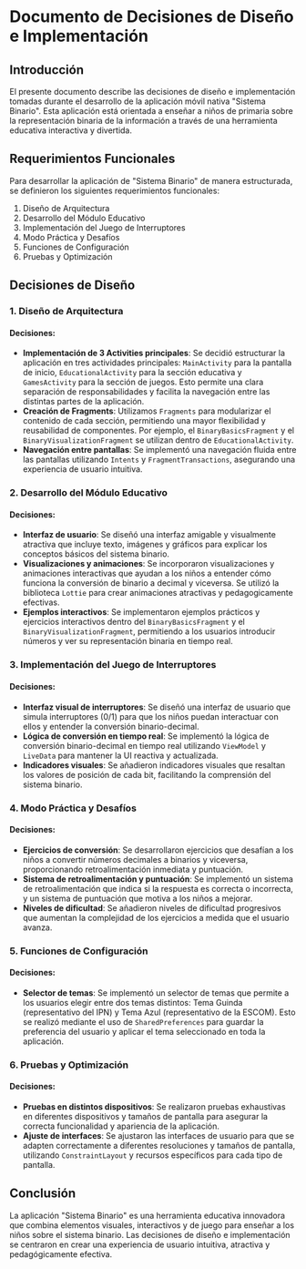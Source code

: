 # Documento de Decisiones de Diseño e Implementación

## Introducción
El presente documento describe las decisiones de diseño e implementación tomadas durante el desarrollo de la aplicación móvil nativa "Sistema Binario". Esta aplicación está orientada a enseñar a niños de primaria sobre la representación binaria de la información a través de una herramienta educativa interactiva y divertida.

## Requerimientos Funcionales
Para desarrollar la aplicación de "Sistema Binario" de manera estructurada, se definieron los siguientes requerimientos funcionales:

1. Diseño de Arquitectura
2. Desarrollo del Módulo Educativo
3. Implementación del Juego de Interruptores
4. Modo Práctica y Desafíos
5. Funciones de Configuración
6. Pruebas y Optimización

## Decisiones de Diseño

### 1. Diseño de Arquitectura
#### Decisiones:
- **Implementación de 3 Activities principales**: Se decidió estructurar la aplicación en tres actividades principales: `MainActivity` para la pantalla de inicio, `EducationalActivity` para la sección educativa y `GamesActivity` para la sección de juegos. Esto permite una clara separación de responsabilidades y facilita la navegación entre las distintas partes de la aplicación.
- **Creación de Fragments**: Utilizamos `Fragments` para modularizar el contenido de cada sección, permitiendo una mayor flexibilidad y reusabilidad de componentes. Por ejemplo, el `BinaryBasicsFragment` y el `BinaryVisualizationFragment` se utilizan dentro de `EducationalActivity`.
- **Navegación entre pantallas**: Se implementó una navegación fluida entre las pantallas utilizando `Intents` y `FragmentTransactions`, asegurando una experiencia de usuario intuitiva.

### 2. Desarrollo del Módulo Educativo
#### Decisiones:
- **Interfaz de usuario**: Se diseñó una interfaz amigable y visualmente atractiva que incluye texto, imágenes y gráficos para explicar los conceptos básicos del sistema binario.
- **Visualizaciones y animaciones**: Se incorporaron visualizaciones y animaciones interactivas que ayudan a los niños a entender cómo funciona la conversión de binario a decimal y viceversa. Se utilizó la biblioteca `Lottie` para crear animaciones atractivas y pedagogicamente efectivas.
- **Ejemplos interactivos**: Se implementaron ejemplos prácticos y ejercicios interactivos dentro del `BinaryBasicsFragment` y el `BinaryVisualizationFragment`, permitiendo a los usuarios introducir números y ver su representación binaria en tiempo real.

### 3. Implementación del Juego de Interruptores
#### Decisiones:
- **Interfaz visual de interruptores**: Se diseñó una interfaz de usuario que simula interruptores (0/1) para que los niños puedan interactuar con ellos y entender la conversión binario-decimal.
- **Lógica de conversión en tiempo real**: Se implementó la lógica de conversión binario-decimal en tiempo real utilizando `ViewModel` y `LiveData` para mantener la UI reactiva y actualizada.
- **Indicadores visuales**: Se añadieron indicadores visuales que resaltan los valores de posición de cada bit, facilitando la comprensión del sistema binario.

### 4. Modo Práctica y Desafíos
#### Decisiones:
- **Ejercicios de conversión**: Se desarrollaron ejercicios que desafían a los niños a convertir números decimales a binarios y viceversa, proporcionando retroalimentación inmediata y puntuación.
- **Sistema de retroalimentación y puntuación**: Se implementó un sistema de retroalimentación que indica si la respuesta es correcta o incorrecta, y un sistema de puntuación que motiva a los niños a mejorar.
- **Niveles de dificultad**: Se añadieron niveles de dificultad progresivos que aumentan la complejidad de los ejercicios a medida que el usuario avanza.

### 5. Funciones de Configuración
#### Decisiones:
- **Selector de temas**: Se implementó un selector de temas que permite a los usuarios elegir entre dos temas distintos: Tema Guinda (representativo del IPN) y Tema Azul (representativo de la ESCOM). Esto se realizó mediante el uso de `SharedPreferences` para guardar la preferencia del usuario y aplicar el tema seleccionado en toda la aplicación.

### 6. Pruebas y Optimización
#### Decisiones:
- **Pruebas en distintos dispositivos**: Se realizaron pruebas exhaustivas en diferentes dispositivos y tamaños de pantalla para asegurar la correcta funcionalidad y apariencia de la aplicación.
- **Ajuste de interfaces**: Se ajustaron las interfaces de usuario para que se adapten correctamente a diferentes resoluciones y tamaños de pantalla, utilizando `ConstraintLayout` y recursos específicos para cada tipo de pantalla.

## Conclusión
La aplicación "Sistema Binario" es una herramienta educativa innovadora que combina elementos visuales, interactivos y de juego para enseñar a los niños sobre el sistema binario. Las decisiones de diseño e implementación se centraron en crear una experiencia de usuario intuitiva, atractiva y pedagógicamente efectiva.
